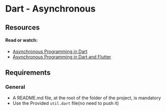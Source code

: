 # Dart - Asynchronous

## Resources

#### Read or watch:

- [Asynchronous Programming in Dart](https://dart.dev/libraries/async/async-await)
- [Asynchronous Programming in Dart and Flutter](https://dart.academy/asynchronous-programming-in-dart-and-flutter/)

## Requirements

### General

- A README.md file, at the root of the folder of the project, is mandatory
- Use the Provided `util.dart` file(no need to push it)